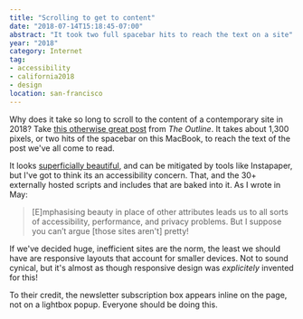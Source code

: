```yaml
---
title: "Scrolling to get to content"
date: "2018-07-14T15:18:45-07:00"
abstract: "It took two full spacebar hits to reach the text on a site"
year: "2018"
category: Internet
tag:
- accessibility
- california2018
- design
location: san-francisco
---
```

Why does it take so long to scroll to the content of a contemporary site in 2018? Take [this otherwise great post] from *The Outline*. It takes about 1,300 pixels, or two hits of the spacebar on this MacBook, to reach the text of the post we've all come to read.

It looks [superficially beautiful], and can be mitigated by tools like Instapaper, but I've got to think its an accessibility concern. That, and the 30+ externally hosted scripts and includes that are baked into it. As I wrote in May:

> [E]mphasising beauty in place of other attributes leads us to all sorts of accessibility, performance, and privacy problems. But I suppose you can’t argue [those sites aren't] pretty!

If we've decided huge, inefficient sites are the norm, the least we should have are responsive layouts that account for smaller devices. Not to sound cynical, but it's almost as though responsive design was *explicitely* invented for this!

To their credit, the newsletter subscription box appears inline on the page, not on a lightbox popup. Everyone should be doing this.

[superficially beautiful]: https://rubenerd.com/2018/building-beautiful-websites/
[this otherwise great post]: https://theoutline.com/post/4532/lawsuit-alleges-apple-knew-its-computers-were-defective-sold-them-anyway
